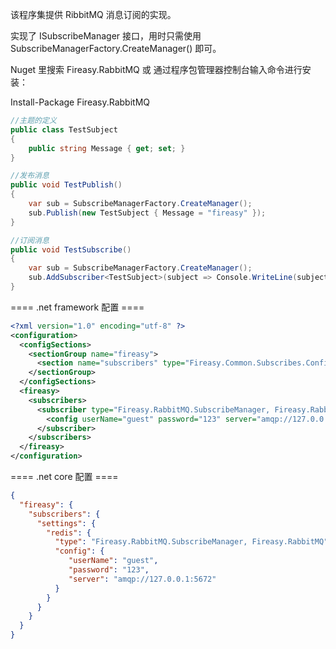 该程序集提供 RibbitMQ 消息订阅的实现。

实现了 ISubscribeManager 接口，用时只需使用 SubscribeManagerFactory.CreateManager() 即可。

Nuget 里搜索 Fireasy.RabbitMQ 或 通过程序包管理器控制台输入命令进行安装： 

Install-Package Fireasy.RabbitMQ

```C#
//主题的定义
public class TestSubject
{
    public string Message { get; set; }
}

//发布消息
public void TestPublish()
{
    var sub = SubscribeManagerFactory.CreateManager();
    sub.Publish(new TestSubject { Message = "fireasy" });
}

//订阅消息
public void TestSubscribe()
{
    var sub = SubscribeManagerFactory.CreateManager();
    sub.AddSubscriber<TestSubject>(subject => Console.WriteLine(subject.Message));
}
```

==== .net framework 配置 ====
```XML
<?xml version="1.0" encoding="utf-8" ?>
<configuration>
  <configSections>
    <sectionGroup name="fireasy">
      <section name="subscribers" type="Fireasy.Common.Subscribes.Configuration.SubscribeConfigurationSectionHandler, Fireasy.Common" />
    </sectionGroup>
  </configSections>
  <fireasy>
    <subscribers>
      <subscriber type="Fireasy.RabbitMQ.SubscribeManager, Fireasy.RabbitMQ">
        <config userName="guest" password="123" server="amqp://127.0.0.1:5672" />
      </subscriber>
    </subscribers>
  </fireasy>
</configuration>
```

==== .net core 配置 ====
```json
{
  "fireasy": {
    "subscribers": {
      "settings": {
        "redis": {
          "type": "Fireasy.RabbitMQ.SubscribeManager, Fireasy.RabbitMQ",
          "config": {
             "userName": "guest",
             "password": "123",
             "server": "amqp://127.0.0.1:5672"
          }
        }
      }
    }
  }
}
```
